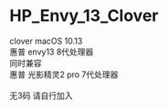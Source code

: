 # HP_Envy_13_Clover
clover macOS 10.13 <br>
惠普 envy13 8代处理器 <br>
同时兼容 <br>
惠普 光影精灵2 pro 7代处理器 <br>
<br>
无3码 请自行加入
